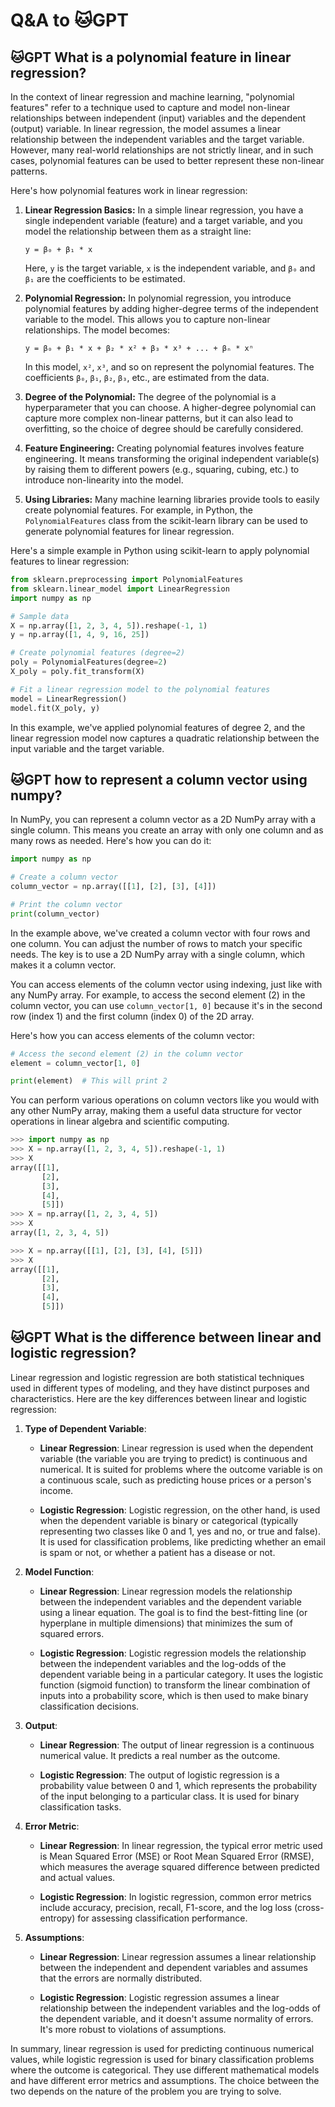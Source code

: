 # Q&A to :cat:GPT

## :cat:GPT What is a polynomial feature in linear regression?

In the context of linear regression and machine learning, "polynomial features" refer to a technique used to capture and model non-linear relationships between independent (input) variables and the dependent (output) variable. In linear regression, the model assumes a linear relationship between the independent variables and the target variable. However, many real-world relationships are not strictly linear, and in such cases, polynomial features can be used to better represent these non-linear patterns.

Here's how polynomial features work in linear regression:

1. **Linear Regression Basics:** In a simple linear regression, you have a single independent variable (feature) and a target variable, and you model the relationship between them as a straight line:

   ```
   y = β₀ + β₁ * x
   ```

   Here, `y` is the target variable, `x` is the independent variable, and `β₀` and `β₁` are the coefficients to be estimated.

2. **Polynomial Regression:** In polynomial regression, you introduce polynomial features by adding higher-degree terms of the independent variable to the model. This allows you to capture non-linear relationships. The model becomes:

   ```
   y = β₀ + β₁ * x + β₂ * x² + β₃ * x³ + ... + βₙ * xⁿ
   ```

   In this model, `x²`, `x³`, and so on represent the polynomial features. The coefficients `β₀`, `β₁`, `β₂`, `β₃`, etc., are estimated from the data.

3. **Degree of the Polynomial:** The degree of the polynomial is a hyperparameter that you can choose. A higher-degree polynomial can capture more complex non-linear patterns, but it can also lead to overfitting, so the choice of degree should be carefully considered.

4. **Feature Engineering:** Creating polynomial features involves feature engineering. It means transforming the original independent variable(s) by raising them to different powers (e.g., squaring, cubing, etc.) to introduce non-linearity into the model.

5. **Using Libraries:** Many machine learning libraries provide tools to easily create polynomial features. For example, in Python, the `PolynomialFeatures` class from the scikit-learn library can be used to generate polynomial features for linear regression.

Here's a simple example in Python using scikit-learn to apply polynomial features to linear regression:

```python
from sklearn.preprocessing import PolynomialFeatures
from sklearn.linear_model import LinearRegression
import numpy as np

# Sample data
X = np.array([1, 2, 3, 4, 5]).reshape(-1, 1)
y = np.array([1, 4, 9, 16, 25])

# Create polynomial features (degree=2)
poly = PolynomialFeatures(degree=2)
X_poly = poly.fit_transform(X)

# Fit a linear regression model to the polynomial features
model = LinearRegression()
model.fit(X_poly, y)
```

In this example, we've applied polynomial features of degree 2, and the linear regression model now captures a quadratic relationship between the input variable and the target variable.

## :cat:GPT how to represent a column vector using numpy?

In NumPy, you can represent a column vector as a 2D NumPy array with a single column. This means you create an array with only one column and as many rows as needed. Here's how you can do it:

```python
import numpy as np

# Create a column vector
column_vector = np.array([[1], [2], [3], [4]])

# Print the column vector
print(column_vector)
```

In the example above, we've created a column vector with four rows and one column. You can adjust the number of rows to match your specific needs. The key is to use a 2D NumPy array with a single column, which makes it a column vector.

You can access elements of the column vector using indexing, just like with any NumPy array. For example, to access the second element (2) in the column vector, you can use `column_vector[1, 0]` because it's in the second row (index 1) and the first column (index 0) of the 2D array.

Here's how you can access elements of the column vector:

```python
# Access the second element (2) in the column vector
element = column_vector[1, 0]

print(element)  # This will print 2
```

You can perform various operations on column vectors like you would with any other NumPy array, making them a useful data structure for vector operations in linear algebra and scientific computing.

```python
>>> import numpy as np
>>> X = np.array([1, 2, 3, 4, 5]).reshape(-1, 1)
>>> X
array([[1],
       [2],
       [3],
       [4],
       [5]])
>>> X = np.array([1, 2, 3, 4, 5])
>>> X
array([1, 2, 3, 4, 5])

>>> X = np.array([[1], [2], [3], [4], [5]])
>>> X
array([[1],
       [2],
       [3],
       [4],
       [5]])
```

## :cat:GPT What is the difference between linear and logistic regression?

Linear regression and logistic regression are both statistical techniques used in different types of modeling, and they have distinct purposes and characteristics. Here are the key differences between linear and logistic regression:

1. **Type of Dependent Variable**:
   - **Linear Regression**: Linear regression is used when the dependent variable (the variable you are trying to predict) is continuous and numerical. It is suited for problems where the outcome variable is on a continuous scale, such as predicting house prices or a person's income.

   - **Logistic Regression**: Logistic regression, on the other hand, is used when the dependent variable is binary or categorical (typically representing two classes like 0 and 1, yes and no, or true and false). It is used for classification problems, like predicting whether an email is spam or not, or whether a patient has a disease or not.

2. **Model Function**:
   - **Linear Regression**: Linear regression models the relationship between the independent variables and the dependent variable using a linear equation. The goal is to find the best-fitting line (or hyperplane in multiple dimensions) that minimizes the sum of squared errors.

   - **Logistic Regression**: Logistic regression models the relationship between the independent variables and the log-odds of the dependent variable being in a particular category. It uses the logistic function (sigmoid function) to transform the linear combination of inputs into a probability score, which is then used to make binary classification decisions.

3. **Output**:
   - **Linear Regression**: The output of linear regression is a continuous numerical value. It predicts a real number as the outcome.

   - **Logistic Regression**: The output of logistic regression is a probability value between 0 and 1, which represents the probability of the input belonging to a particular class. It is used for binary classification tasks.

4. **Error Metric**:
   - **Linear Regression**: In linear regression, the typical error metric used is Mean Squared Error (MSE) or Root Mean Squared Error (RMSE), which measures the average squared difference between predicted and actual values.

   - **Logistic Regression**: In logistic regression, common error metrics include accuracy, precision, recall, F1-score, and the log loss (cross-entropy) for assessing classification performance.

5. **Assumptions**:
   - **Linear Regression**: Linear regression assumes a linear relationship between the independent and dependent variables and assumes that the errors are normally distributed.

   - **Logistic Regression**: Logistic regression assumes a linear relationship between the independent variables and the log-odds of the dependent variable, and it doesn't assume normality of errors. It's more robust to violations of assumptions.

In summary, linear regression is used for predicting continuous numerical values, while logistic regression is used for binary classification problems where the outcome is categorical. They use different mathematical models and have different error metrics and assumptions. The choice between the two depends on the nature of the problem you are trying to solve.
